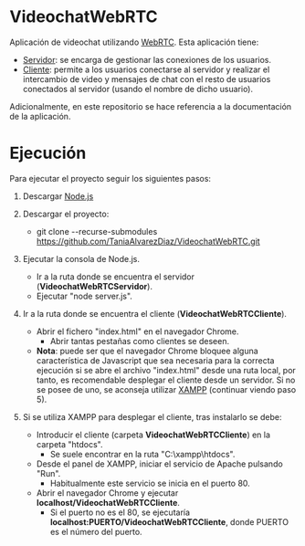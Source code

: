 # VideochatWebRTC
Aplicación de videochat utilizando [WebRTC](https://webrtc.org/). Esta aplicación tiene:
 - [Servidor](https://github.com/TaniaAlvarezDiaz/VideochatWebRTCServidor): se encarga de gestionar las conexiones de los usuarios.
 - [Cliente](https://github.com/TaniaAlvarezDiaz/VideochatWebRTCCliente): permite a los usuarios conectarse al servidor y realizar el intercambio de video y mensajes de chat con el resto de usuarios conectados al servidor (usando el nombre de dicho usuario).
 
Adicionalmente, en este repositorio se hace referencia a la documentación de la aplicación.

# Ejecución

Para ejecutar el proyecto seguir los siguientes pasos:
1. Descargar [Node.js](https://nodejs.org/es/)

2. Descargar el proyecto:
   * git clone --recurse-submodules https://github.com/TaniaAlvarezDiaz/VideochatWebRTC.git

3. Ejecutar la consola de Node.js.
   * Ir a la ruta donde se encuentra el servidor (**VideochatWebRTCServidor**).
   * Ejecutar "node server.js".
   
4. Ir a la ruta donde se encuentra el cliente (**VideochatWebRTCCliente**).
   * Abrir el fichero "index.html" en el navegador Chrome.
      * Abrir tantas pestañas como clientes se deseen.
   * **Nota**: puede ser que el navegador Chrome bloquee alguna característica de Javascript que sea necesaria para la correcta ejecución si se abre el archivo "index.html" desde una ruta local, por tanto, es recomendable desplegar el cliente desde un servidor.
   Si no se posee de uno, se aconseja utilizar [XAMPP](https://www.apachefriends.org/es/index.html) (continuar viendo paso 5).
   
5. Si se utiliza XAMPP para desplegar el cliente, tras instalarlo se debe:
   * Introducir el cliente (carpeta **VideochatWebRTCCliente**) en la carpeta "htdocs".
      * Se suele encontrar en la ruta "C:\xampp\htdocs". 
   * Desde el panel de XAMPP, iniciar el servicio de Apache pulsando "Run".
      * Habitualmente este servicio se inicia en el puerto 80.
   * Abrir el navegador Chrome y ejecutar **localhost/VideochatWebRTCCliente**.
      * Si el puerto no es el 80, se ejecutaría **localhost:PUERTO/VideochatWebRTCCliente**, donde PUERTO es el número del puerto.
   

